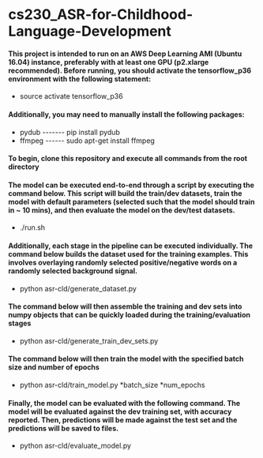 # cs230_ASR-for-Childhood-Language-Development

#### This project is intended to run on an AWS Deep Learning AMI (Ubuntu 16.04) instance, preferably with at least one GPU (p2.xlarge recommended).  Before running, you should activate the tensorflow_p36 environment with the following statement:

* source activate tensorflow_p36

#### Additionally, you may need to manually install the following packages:

* pydub ------- pip install pydub
* ffmpeg ------ sudo apt-get install ffmpeg 

#### To begin, clone this repository and execute all commands from the root directory

#### The model can be executed end-to-end through a script by executing the command below.  This script will build the train/dev datasets, train the model with default parameters (selected such that the model should train in ~ 10 mins), and then evaluate the model on the dev/test datasets.

* ./run.sh

#### Additionally, each stage in the pipeline can be executed individually.  The command below builds the dataset used for the training examples.  This involves overlaying randomly selected positive/negative words on a randomly selected background signal.

* python asr-cld/generate_dataset.py

#### The command below will then assemble the training and dev sets into numpy objects that can be quickly loaded during the training/evaluation stages

* python asr-cld/generate_train_dev_sets.py

#### The command below will then train the model with the specified batch size and number of epochs

* python asr-cld/train_model.py  *batch_size *num_epochs

#### Finally, the model can be evaluated with the following command.  The model will be evaluated against the dev training set, with accuracy reported.  Then, predictions will be made against the test set and the predictions will be saved to files.

* python asr-cld/evaluate_model.py
